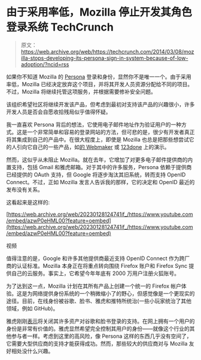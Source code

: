 # 由于采用率低，Mozilla 停止开发其角色登录系统 TechCrunch

> 原文：<https://web.archive.org/web/https://techcrunch.com/2014/03/08/mozilla-stops-developing-its-persona-sign-in-system-because-of-low-adoption/?ncid=rss>

如果你不知道 Mozilla 的 [Persona](https://web.archive.org/web/20230128124741/http://www.mozilla.org/en-US/persona/) 登录和身份，显然你不是唯一一个。由于采用率低，Mozilla 已经决定放弃这个项目，并将其开发人员资源分配给不同的项目。不过，Mozilla 将继续托管这项服务，并根据需要修补安全问题。

该组织希望社区将继续开发该产品，但考虑到最初对支持该产品的兴趣很小，许多开发人员是否会自愿收拾残局似乎值得怀疑。

我一直喜欢 Persona 背后的想法，它使用电子邮件地址作为验证用户的一种方式。这是一个非常简单和容易的登录网站的方法，但可悲的是，很少有开发者真正将其集成到自己的产品中。在很大程度上，即使是 Mozilla 也总是把那些想尝试它的人引向它自己的一些产品，如[的 Webmaker](https://web.archive.org/web/20230128124741/https://webmaker.org/) 或 [123done](https://web.archive.org/web/20230128124741/http://123done.org/) 上的演示。

然而，这似乎从未阻止 Mozilla。就在去年，它增加了对更多电子邮件提供商的内置支持，包括 Gmail 和雅虎邮箱。对于其中的许多服务，Persona 依赖于提供商已经提供的 OAuth 支持，但 Google 将逐步淘汰其旧系统，转而支持 OpenID Connect。不过，正如 Mozilla 发言人告诉我的那样，它的决定和 OpenID 最近的发布没有关系。

这看起来是这样的:

[https://web.archive.org/web/20230128124741if_/https://www.youtube.com/embed/azwP0eHML00?feature=oembed](https://web.archive.org/web/20230128124741if_/https://www.youtube.com/embed/azwP0eHML00?feature=oembed)

视频

值得注意的是，Google 和许多其他提供商最近支持 OpenID Connect 作为跨厂商的认证标准。Mozilla 本身正在将重点转向围绕 Firefox 账户和 Firefox Sync 提供自己的云服务。事实上，它希望今年年底有 2000 万用户注册火狐账号。

为了达到这一点，Mozilla 计划在其所有产品上创建一个统一的 Firefox 帐户体验。这是为网络提供身份系统的一个稍微缩小了的野心，但感觉像是一个更现实的途径。目前，在线身份被谷歌、脸书、雅虎和推特所统治(一些小玩家统治了其他领域，例如 GitHub)。

雅虎刚刚[表示](https://web.archive.org/web/20230128124741/http://www.reuters.com/article/2014/03/05/us-yahoo-login-idUSBREA2407820140305)将关闭其许多资产对谷歌和脸书登录的支持。在网上拥有一个用户的身份是非常有价值的。雅虎显然希望完全控制其用户的身份——就像这个行业的其他参与者一样。考虑到这里的高风险，像 Persona 这样的东西几乎没有空间了，它需要大型供应商的支持才能获得成功。然而，那些较大的供应商对与 Mozilla 友好相处没什么兴趣。